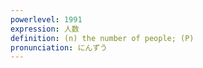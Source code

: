 ```yaml
---
powerlevel: 1991
expression: 人数
definition: (n) the number of people; (P)
pronunciation: にんずう
---
```

